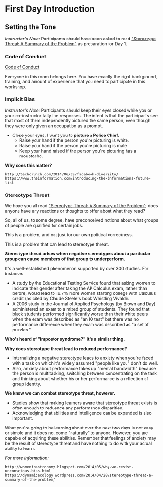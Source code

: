 # First Day Introduction

## Setting the Tone

*Instructor's Note:* Participants should have been asked to read ["Stereotype Threat: A Summary of the Problem"](https://dynamicecology.wordpress.com/2014/04/28/stereotype-threat-a-summary-of-the-problem/) as preparation for Day 1.

### Code of Conduct

[Code of Conduct](http://software-carpentry.org/conduct/)

Everyone in this room belongs here.
You have exactly the right background, training, and amount of experience that you need to participate in this workshop.

### Implicit Bias

*Instructor's Note:* Participants should keep their eyes closed while you or your co-instructor tally the responses. The intent is that the participants see that most of them independently pictured the same person, even though they were only given an occupation as a prompt.

* Close your eyes, I want you to **picture a Police Chief.**
    * Raise your hand if the person you're picturing is white.
    * Raise your hand if the person you're picturing is male.
    * Keep your hand raised if the person you're picturing has a moustache.

**Why does this matter?**

    http://techcrunch.com/2014/06/25/facebook-diversity/
    https://www.theinformation.com/introducing-the-informations-future-list

### Stereotype Threat

We hope you all read  ["Stereotype Threat: A Summary of the Problem"](https://dynamicecology.wordpress.com/2014/04/28/stereotype-threat-a-summary-of-the-problem/); does anyone have any reactions or thoughts to offer about what they read?

So, all of us, to some degree, have preconceived notions about what groups of people are qualified for certain jobs.

This is a problem, and not just for our own political correctness.

This is a problem that can lead to stereotype threat.

**Stereotype threat arises when negative stereotypes about a particular group can cause members of that group to underperform.**

It's a well-established phenomenon supported by over 300 studies. For instance:

* A study by the Educational Testing Service found that asking women to indicate their gender after taking the AP Calculus exam, rather than before, would lead to 16.7% more women starting college with Calculus credit (as cited by Claude Steele's book Whistling Vivaldi).
* A 2006 study in the Journal of Applied Psychology (by Brown and Day) administered an exam to a mixed group of students. They found that black students performed significantly worse than their white peers when the exam was described as "an IQ test" but there was no performance difference when they exam was described as "a set of puzzles."

**Who's heard of "impostor syndrome?" It's a similar thing.**

**Why does stereotype threat lead to reduced performance?**

* Internalizing a negative stereotype leads to anxiety when you're faced with a task on which it's widely assumed "people like you" don't do well.
* Also, anxiety about performance takes up "mental bandwidth" because the person is multitasking, switching between concentrating on the task and thinking about whether his or her performance is a reflection of group identity.

**We know we can combat stereotype threat, however.**

* Studies show that making learners aware that stereotype threat exists is often enough to reduence any performance disparities.
* Acknowledging that abilities and intelligence can be expanded is also important.

What you're going to be learning about over the next two days is not easy or simple and it does not come "naturally" to anyone.
However, you are capable of acquiring these abilities.
Remember that feelings of anxiety may be the result of stereotype threat and have nothing to do with your actual ability to learn.

*For more information:*

    http://womeninastronomy.blogspot.com/2014/05/why-we-resist-unconscious-bias.html
    https://dynamicecology.wordpress.com/2014/04/28/stereotype-threat-a-summary-of-the-problem/
